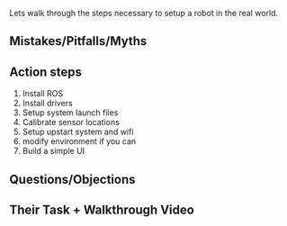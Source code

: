 Lets walk through the steps necessary to setup a robot in the real world. 


## Mistakes/Pitfalls/Myths




## Action steps 

1. Install ROS 
2. Install drivers
3. Setup system launch files
4. Calibrate sensor locations 
5. Setup upstart system and wifi
6. modify environment if you can 
7. Build a simple UI


##  Questions/Objections 




## Their Task + Walkthrough Video 

